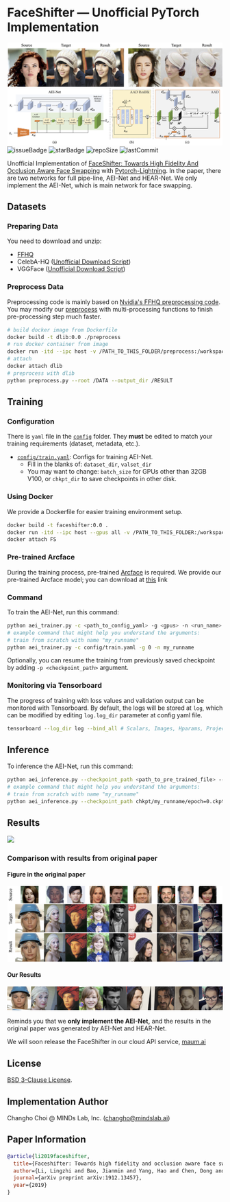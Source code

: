 # FaceShifter &mdash; Unofficial PyTorch Implementation
![](./assets/teaser_v8.jpg)
![](./assets/deepfake_method_stage1_v8.png)
![issueBadge](https://img.shields.io/github/issues/mindslab-ai/faceshifter)   ![starBadge](https://img.shields.io/github/stars/mindslab-ai/faceshifter)   ![repoSize](https://img.shields.io/github/repo-size/mindslab-ai/faceshifter)  ![lastCommit](https://img.shields.io/github/last-commit/mindslab-ai/faceshifter) 

Unofficial Implementation of [FaceShifter: Towards High Fidelity And Occlusion Aware Face Swapping](https://arxiv.org/abs/1912.13457) with [Pytorch-Lightning](https://github.com/PyTorchLightning/pytorch-lightning).
In the paper, there are two networks for full pipe-line, AEI-Net and HEAR-Net. We only implement the AEI-Net, which is main network for face swapping.

## Datasets

### Preparing Data

You need to download and unzip:
- [FFHQ](https://github.com/NVlabs/ffhq-dataset) 
- CelebA-HQ ([Unofficial Download Script](https://github.com/suvojit-0x55aa/celebA-HQ-dataset-download))
- VGGFace ([Unofficial Download Script](https://github.com/ndaidong/vgg-faces-utils))

### Preprocess Data
Preprocessing code is mainly based on [Nvidia's FFHQ preprocessing code](https://github.com/NVlabs/ffhq-dataset/blob/bb67086731d3bd70bc58ebee243880403726197a/download_ffhq.py#L259-L349).
You may modify our [preprocess](./preprocess) with multi-processing functions to finish pre-processing step much faster.
```bash
# build docker image from Dockerfile
docker build -t dlib:0.0 ./preprocess
# run docker container from image
docker run -itd --ipc host -v /PATH_TO_THIS_FOLDER/preprocess:/workspace -v /PATH_TO_THE_DATA:/DATA -v /PATH_TO_SAVE_DATASET:/RESULT --name dlib --tag dlib:0.0
# attach
docker attach dlib
# preprocess with dlib
python preprocess.py --root /DATA --output_dir /RESULT
```

## Training
### Configuration
There is `yaml` file in the [`config`](./config) folder.
They **must** be edited to match your training requirements (dataset, metadata, etc.).

- [`config/train.yaml`](./config/train.yaml): Configs for training AEI-Net.
  - Fill in the blanks of: `dataset_dir`, `valset_dir`
  - You may want to change: `batch_size` for GPUs other than 32GB V100, or `chkpt_dir` to save checkpoints in other disk.
  
### Using Docker
We provide a Dockerfile for easier training environment setup.
```bash
docker build -t faceshifter:0.0 .
docker run -itd --ipc host --gpus all -v /PATH_TO_THIS_FOLDER:/workspace -v /PATH_TO_DATASET:/DATA --name FS --tag faceshifter:0.0
docker attach FS
```

### Pre-trained Arcface
During the training process, pre-trained [Arcface](https://openaccess.thecvf.com/content_CVPR_2019/html/Deng_ArcFace_Additive_Angular_Margin_Loss_for_Deep_Face_Recognition_CVPR_2019_paper.html)
is required. We provide our pre-trained Arcface model; you can download at [this](https://drive.google.com/file/d/1TAb6WNfusbL2Iv3tfRCpMXimZE9tnSUn/view?usp=sharing) link

### Command
To train the AEI-Net, run this command:

```bash
python aei_trainer.py -c <path_to_config_yaml> -g <gpus> -n <run_name>
# example command that might help you understand the arguments:
# train from scratch with name "my_runname"
python aei_trainer.py -c config/train.yaml -g 0 -n my_runname
```

Optionally, you can resume the training from previously saved checkpoint by adding `-p <checkpoint_path>` argument.

### Monitoring via Tensorboard

The progress of training with loss values and validation output can be monitored with Tensorboard.
By default, the logs will be stored at `log`, which can be modified by editing `log.log_dir` parameter at config yaml file.

```bash
tensorboard --log_dir log --bind_all # Scalars, Images, Hparams, Projector will be shown.
```

## Inference
To inference the AEI-Net, run this command:
```bash
python aei_inference.py --checkpoint_path <path_to_pre_trained_file> --target_image <path_to_target_image_file> --source_image <path_to_source_image_file> --output_path <path_to_output_image_file> --gpu_num <number of gpu>
# example command that might help you understand the arguments:
# train from scratch with name "my_runname"
python aei_inference.py --checkpoint_path chkpt/my_runname/epoch=0.ckpt --target_image target.png --source_image source.png --output_path output.png --gpu_num 0
```

## Results
![](assets/jobs2cook.gif)

### Comparison with results from original paper
#### Figure in the original paper
![](assets/wild_v6.jpg)
#### Our Results
![](assets/our_results.png)

Reminds you that we __only implement the AEI-Net,__ and the results in the original paper was generated by AEI-Net and HEAR-Net.

We will soon release the FaceShifter in our cloud API service, [maum.ai](https://maum.ai/?lang=en)

## License

[BSD 3-Clause License](https://opensource.org/licenses/BSD-3-Clause).

## Implementation Author

Changho Choi @ MINDs Lab, Inc. (changho@mindslab.ai)

## Paper Information

```bibtex
@article{li2019faceshifter,
  title={Faceshifter: Towards high fidelity and occlusion aware face swapping},
  author={Li, Lingzhi and Bao, Jianmin and Yang, Hao and Chen, Dong and Wen, Fang},
  journal={arXiv preprint arXiv:1912.13457},
  year={2019}
}
```